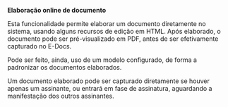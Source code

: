 **Elaboração online de documento**

Esta funcionalidade permite elaborar um documento diretamente no sistema, usando alguns recursos de edição em HTML. Após elaborado, o documento pode ser pré-visualizado em PDF, antes de ser efetivamente capturado no E-Docs.

Pode ser feito, ainda, uso de um modelo configurado, de forma a padronizar os documentos elaborados.

Um documento elaborado pode ser capturado diretamente se houver apenas um assinante, ou entrará em fase de assinatura, aguardando a manifestação dos outros assinantes.
